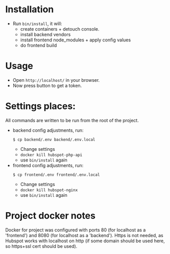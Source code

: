 # Installation

* Run `bin/install`, it will:
  * create containers + detouch console.
  * install backend vendors
  * install frontend node_modules + apply config values
  * do frontend build

# Usage

* Open `http://localhost/` in your browser.
* Now press button to get a token.

# Settings places:

All commands are written to be run from the root of the project.
* backend config adjustments, run:
  ```
  $ cp backend/.env backend/.env.local
  ```
  * Change settings
  * `docker kill hubspot-php-api`
  * use `bin/install` again
* frontend config adjustments, run:
  ```
  $ cp frontend/.env frontend/.env.local
  ```
  * Change settings
  * `docker kill hubspot-nginx`
  * use `bin/install` again

# Project docker notes

Docker for project was configured with ports 80 (for localhost as a 'frontend') and 8080 (for localhost as a 'backend'). Https is not needed,
as Hubspot works with localhost on http (if some domain should be used here, so https+ssl cert should be used).
